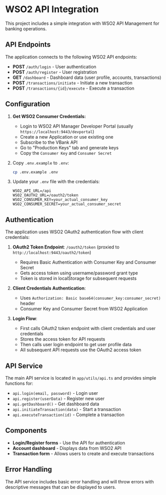 # WSO2 API Integration

This project includes a simple integration with WSO2 API Management for banking operations.

## API Endpoints

The application connects to the following WSO2 API endpoints:

- **POST** `/auth/login` - User authentication
- **POST** `/auth/register` - User registration  
- **GET** `/dashboard` - Dashboard data (user profile, accounts, transactions)
- **POST** `/transactions/initiate` - Initiate a new transaction
- **POST** `/transactions/{id}/execute` - Execute a transaction

## Configuration

1. **Get WSO2 Consumer Credentials:**
   - Login to WSO2 API Manager Developer Portal (usually `https://localhost:9443/devportal`)
   - Create a new Application or use existing one
   - Subscribe to the VBank API
   - Go to "Production Keys" tab and generate keys
   - Copy the `Consumer Key` and `Consumer Secret`

2. Copy `.env.example` to `.env`:
   ```bash
   cp .env.example .env
   ```

3. Update your `.env` file with the credentials:
   ```
   WSO2_API_URL=/api
   WSO2_OAUTH2_URL=/oauth2/token
   WSO2_CONSUMER_KEY=your_actual_consumer_key
   WSO2_CONSUMER_SECRET=your_actual_consumer_secret
   ```

## Authentication

The application uses WSO2 OAuth2 authentication flow with client credentials:

1. **OAuth2 Token Endpoint**: `/oauth2/token` (proxied to `http://localhost:9443/oauth2/token`)
   - Requires Basic Authentication with Consumer Key and Consumer Secret
   - Gets access token using username/password grant type
   - Token is stored in localStorage for subsequent requests

2. **Client Credentials Authentication**:
   - Uses `Authorization: Basic base64(consumer_key:consumer_secret)` header
   - Consumer Key and Consumer Secret from WSO2 Application

3. **Login Flow**:
   - First calls OAuth2 token endpoint with client credentials and user credentials
   - Stores the access token for API requests
   - Then calls user login endpoint to get user profile data
   - All subsequent API requests use the OAuth2 access token

## API Service

The main API service is located in `app/utils/api.ts` and provides simple functions for:

- `api.login(email, password)` - Login user
- `api.register(userData)` - Register new user
- `api.getDashboard()` - Get dashboard data
- `api.initiateTransaction(data)` - Start a transaction
- `api.executeTransaction(id)` - Complete a transaction

## Components

- **Login/Register forms** - Use the API for authentication
- **Account dashboard** - Displays data from WSO2 API
- **Transaction form** - Allows users to create and execute transactions

## Error Handling

The API service includes basic error handling and will throw errors with descriptive messages that can be displayed to users.
